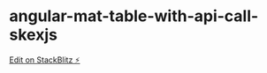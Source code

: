 # angular-mat-table-with-api-call-skexjs

[Edit on StackBlitz ⚡️](https://stackblitz.com/edit/angular-mat-table-with-api-call-skexjs)